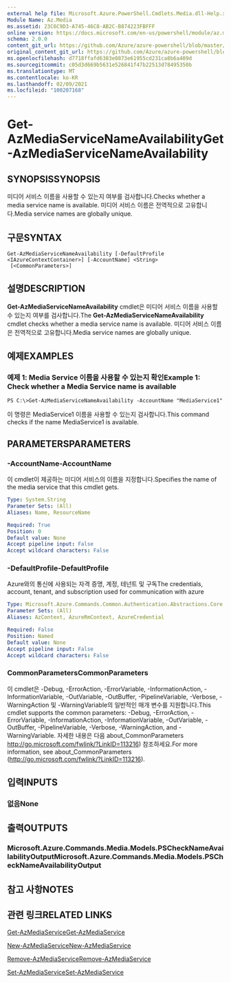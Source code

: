 ```yaml
---
external help file: Microsoft.Azure.PowerShell.Cmdlets.Media.dll-Help.xml
Module Name: Az.Media
ms.assetid: 23C6C9D3-A745-46C8-AB2C-B874223FBFFF
online version: https://docs.microsoft.com/en-us/powershell/module/az.media/get-azmediaservicenameavailability
schema: 2.0.0
content_git_url: https://github.com/Azure/azure-powershell/blob/master/src/Media/Media/help/Get-AzMediaServiceNameAvailability.md
original_content_git_url: https://github.com/Azure/azure-powershell/blob/master/src/Media/Media/help/Get-AzMediaServiceNameAvailability.md
ms.openlocfilehash: d7718ffafd6383e0873e61955cd231ca8b6a409d
ms.sourcegitcommit: c05d3d669b5631e526841f47b22513d78495350b
ms.translationtype: MT
ms.contentlocale: ko-KR
ms.lasthandoff: 02/09/2021
ms.locfileid: "100207168"
---
```

# <span data-ttu-id="54b8e-101">Get-AzMediaServiceNameAvailability</span><span class="sxs-lookup"><span data-stu-id="54b8e-101">Get-AzMediaServiceNameAvailability</span></span>

## <span data-ttu-id="54b8e-102">SYNOPSIS</span><span class="sxs-lookup"><span data-stu-id="54b8e-102">SYNOPSIS</span></span>
<span data-ttu-id="54b8e-103">미디어 서비스 이름을 사용할 수 있는지 여부를 검사합니다.</span><span class="sxs-lookup"><span data-stu-id="54b8e-103">Checks whether a media service name is available.</span></span>
<span data-ttu-id="54b8e-104">미디어 서비스 이름은 전역적으로 고유합니다.</span><span class="sxs-lookup"><span data-stu-id="54b8e-104">Media service names are globally unique.</span></span>

## <span data-ttu-id="54b8e-105">구문</span><span class="sxs-lookup"><span data-stu-id="54b8e-105">SYNTAX</span></span>

```
Get-AzMediaServiceNameAvailability [-DefaultProfile <IAzureContextContainer>] [-AccountName] <String>
 [<CommonParameters>]
```

## <span data-ttu-id="54b8e-106">설명</span><span class="sxs-lookup"><span data-stu-id="54b8e-106">DESCRIPTION</span></span>
<span data-ttu-id="54b8e-107">**Get-AzMediaServiceNameAvailability** cmdlet은 미디어 서비스 이름을 사용할 수 있는지 여부를 검사합니다.</span><span class="sxs-lookup"><span data-stu-id="54b8e-107">The **Get-AzMediaServiceNameAvailability** cmdlet checks whether a media service name is available.</span></span>
<span data-ttu-id="54b8e-108">미디어 서비스 이름은 전역적으로 고유합니다.</span><span class="sxs-lookup"><span data-stu-id="54b8e-108">Media service names are globally unique.</span></span>

## <span data-ttu-id="54b8e-109">예제</span><span class="sxs-lookup"><span data-stu-id="54b8e-109">EXAMPLES</span></span>

### <span data-ttu-id="54b8e-110">예제 1: Media Service 이름을 사용할 수 있는지 확인</span><span class="sxs-lookup"><span data-stu-id="54b8e-110">Example 1: Check whether a Media Service name is available</span></span>
```
PS C:\>Get-AzMediaServiceNameAvailability -AccountName "MediaService1"
```

<span data-ttu-id="54b8e-111">이 명령은 MediaService1 이름을 사용할 수 있는지 검사합니다.</span><span class="sxs-lookup"><span data-stu-id="54b8e-111">This command checks if the name MediaService1 is available.</span></span>

## <span data-ttu-id="54b8e-112">PARAMETERS</span><span class="sxs-lookup"><span data-stu-id="54b8e-112">PARAMETERS</span></span>

### <span data-ttu-id="54b8e-113">-AccountName</span><span class="sxs-lookup"><span data-stu-id="54b8e-113">-AccountName</span></span>
<span data-ttu-id="54b8e-114">이 cmdlet이 제공하는 미디어 서비스의 이름을 지정합니다.</span><span class="sxs-lookup"><span data-stu-id="54b8e-114">Specifies the name of the media service that this cmdlet gets.</span></span>

```yaml
Type: System.String
Parameter Sets: (All)
Aliases: Name, ResourceName

Required: True
Position: 0
Default value: None
Accept pipeline input: False
Accept wildcard characters: False
```

### <span data-ttu-id="54b8e-115">-DefaultProfile</span><span class="sxs-lookup"><span data-stu-id="54b8e-115">-DefaultProfile</span></span>
<span data-ttu-id="54b8e-116">Azure와의 통신에 사용되는 자격 증명, 계정, 테넌트 및 구독</span><span class="sxs-lookup"><span data-stu-id="54b8e-116">The credentials, account, tenant, and subscription used for communication with azure</span></span>

```yaml
Type: Microsoft.Azure.Commands.Common.Authentication.Abstractions.Core.IAzureContextContainer
Parameter Sets: (All)
Aliases: AzContext, AzureRmContext, AzureCredential

Required: False
Position: Named
Default value: None
Accept pipeline input: False
Accept wildcard characters: False
```

### <span data-ttu-id="54b8e-117">CommonParameters</span><span class="sxs-lookup"><span data-stu-id="54b8e-117">CommonParameters</span></span>
<span data-ttu-id="54b8e-118">이 cmdlet은 -Debug, -ErrorAction, -ErrorVariable, -InformationAction, -InformationVariable, -OutVariable, -OutBuffer, -PipelineVariable, -Verbose, -WarningAction 및 -WarningVariable의 일반적인 매개 변수를 지원합니다.</span><span class="sxs-lookup"><span data-stu-id="54b8e-118">This cmdlet supports the common parameters: -Debug, -ErrorAction, -ErrorVariable, -InformationAction, -InformationVariable, -OutVariable, -OutBuffer, -PipelineVariable, -Verbose, -WarningAction, and -WarningVariable.</span></span> <span data-ttu-id="54b8e-119">자세한 내용은 다음 about_CommonParameters http://go.microsoft.com/fwlink/?LinkID=113216) 참조하세요.</span><span class="sxs-lookup"><span data-stu-id="54b8e-119">For more information, see about_CommonParameters (http://go.microsoft.com/fwlink/?LinkID=113216).</span></span>

## <span data-ttu-id="54b8e-120">입력</span><span class="sxs-lookup"><span data-stu-id="54b8e-120">INPUTS</span></span>

### <span data-ttu-id="54b8e-121">없음</span><span class="sxs-lookup"><span data-stu-id="54b8e-121">None</span></span>

## <span data-ttu-id="54b8e-122">출력</span><span class="sxs-lookup"><span data-stu-id="54b8e-122">OUTPUTS</span></span>

### <span data-ttu-id="54b8e-123">Microsoft.Azure.Commands.Media.Models.PSCheckNameAvailabilityOutput</span><span class="sxs-lookup"><span data-stu-id="54b8e-123">Microsoft.Azure.Commands.Media.Models.PSCheckNameAvailabilityOutput</span></span>

## <span data-ttu-id="54b8e-124">참고 사항</span><span class="sxs-lookup"><span data-stu-id="54b8e-124">NOTES</span></span>

## <span data-ttu-id="54b8e-125">관련 링크</span><span class="sxs-lookup"><span data-stu-id="54b8e-125">RELATED LINKS</span></span>

[<span data-ttu-id="54b8e-126">Get-AzMediaService</span><span class="sxs-lookup"><span data-stu-id="54b8e-126">Get-AzMediaService</span></span>](./Get-AzMediaService.md)

[<span data-ttu-id="54b8e-127">New-AzMediaService</span><span class="sxs-lookup"><span data-stu-id="54b8e-127">New-AzMediaService</span></span>](./New-AzMediaService.md)

[<span data-ttu-id="54b8e-128">Remove-AzMediaService</span><span class="sxs-lookup"><span data-stu-id="54b8e-128">Remove-AzMediaService</span></span>](./Remove-AzMediaService.md)

[<span data-ttu-id="54b8e-129">Set-AzMediaService</span><span class="sxs-lookup"><span data-stu-id="54b8e-129">Set-AzMediaService</span></span>](./Set-AzMediaService.md)


